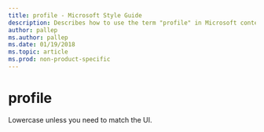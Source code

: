 ```yaml
---
title: profile - Microsoft Style Guide
description: Describes how to use the term "profile" in Microsoft content.
author: pallep
ms.author: pallep
ms.date: 01/19/2018
ms.topic: article
ms.prod: non-product-specific
---
```


# profile

Lowercase unless you need to match the UI.
